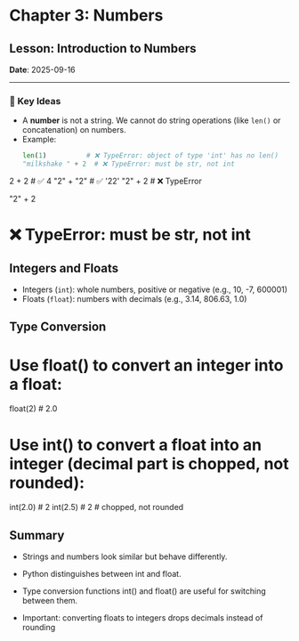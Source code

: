 # Chapter 3: Numbers  
## Lesson: Introduction to Numbers  
**Date**: 2025-09-16  

---

### 📝 Key Ideas
- A **number** is not a string. We cannot do string operations (like `len()` or concatenation) on numbers.  
- Example:  
  ```python
  len(1)          # ❌ TypeError: object of type 'int' has no len()
  "milkshake " + 2  # ❌ TypeError: must be str, not int
2 + 2      # ✅ 4
"2" + "2"  # ✅ '22'
"2" + 2    # ❌ TypeError


"2" + 2  
# ❌ TypeError: must be str, not int

## Integers and Floats
- Integers (`int`): whole numbers, positive or negative (e.g., 10, -7, 600001)  
- Floats (`float`): numbers with decimals (e.g., 3.14, 806.63, 1.0)  

## Type Conversion
# Use float() to convert an integer into a float:
float(2)   # 2.0

# Use int() to convert a float into an integer (decimal part is chopped, not rounded):
int(2.0)   # 2
int(2.5)   # 2   # chopped, not rounded

## Summary
- Strings and numbers look similar but behave differently.

- Python distinguishes between int and float.

- Type conversion functions int() and float() are useful for switching between them.

- Important: converting floats to integers drops decimals instead of rounding